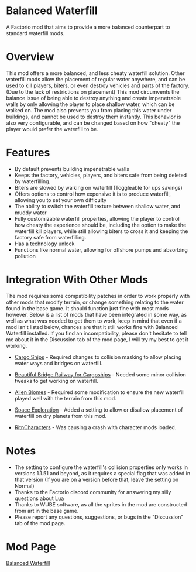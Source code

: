 # Balanced Waterfill
A Factorio mod that aims to provide a more balanced counterpart to standard waterfill mods.

# Overview

This mod offers a more balanced, and less cheaty waterfill solution. Other waterfill mods allow the placement of regular water anywhere, and can be used to kill players, biters, or even destroy vehicles and parts of the factory. (Due to the lack of restrictions on placement) This mod circumvents the balance issue of being able to destroy anything and create impenetrable walls by only allowing the player to place shallow water, which can be walked on. The mod also prevents you from placing this water under buildings, and cannot be used to destroy them instantly. This behavior is also very configurable, and can be changed based on how "cheaty" the player would prefer the waterfill to be. 

# Features

 - By default prevents building impenetrable walls
 - Keeps the factory, vehicles, players, and biters safe from being deleted by waterfilling. 
 - Biters are slowed by walking on waterfill (Toggleable for ups savings)
 - Offers options to control how expensive it is to produce waterfill, allowing you to set your own difficulty
 - The ability to switch the waterfill texture between shallow water,  and muddy water
 - Fully customizable waterfill properties, allowing the player to control how cheaty the experience should be, including the option to make the waterfill kill players, while still allowing biters to cross it and keeping the factory safe from waterfilling. 
 - Has a technology unlock
 - Functions like normal water, allowing for offshore pumps and absorbing pollution

# Integration With Other Mods

The mod requires some compatibility patches in order to work properly with other mods that modify terrain, or change something relating to the water found in the base game. It should function just fine with most mods however. Below is a list of mods that have been integrated in some way, as well as what was needed to get them to work, keep in mind that even if a mod isn't listed below, chances are that it still works fine with Balanced Waterfill installed. If you find an incompatibility, please don't hesitate to tell me about it in the Discussion tab of the mod page, I will try my best to get it working.


- [Cargo Ships](https://mods.factorio.com/mod/cargo-ships) - Required changes to collision masking to allow placing water ways and bridges on waterfill.

- [Beautiful Bridge Railway for Cargoships](https://mods.factorio.com/mod/beautiful_bridge_railway_Cargoships) - Needed some minor collision tweaks to get working on waterfill.

 - [Alien Biomes](https://mods.factorio.com/mod/alien-biomes) - Required some modification to ensure the new waterfill played well with the terrain from this mod.

- [Space Exploration](https://mods.factorio.com/mod/space-exploration) - Added a setting to allow or disallow placement of waterfill on dry planets from this mod.

- [RitnCharacters](https://mods.factorio.com/mod/RitnCharacters) - Was causing a crash with character mods loaded.

# Notes

 - The setting to configure the waterfill's collision properties only works in versions 1.1.51 and beyond, as it requires a special flag that was added in that version (If you are on a version before that, leave the setting on Normal)
 - Thanks to the Factorio discord community for answering my silly questions about Lua
 - Thanks to WUBE software, as all the sprites in the mod are constructed from art in the base game.
 - Please report any questions, suggestions, or bugs in the "Discussion" tab of the mod page.

# Mod Page

[Balanced Waterfill](https://mods.factorio.com/mod/balanced-waterfill) 
